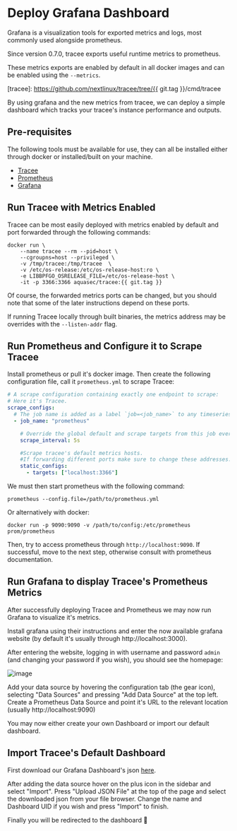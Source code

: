 # Deploy Grafana Dashboard

Grafana is a visualization tools for exported metrics and logs, most commonly
used alongside prometheus.

Since version 0.7.0, tracee exports useful runtime metrics to prometheus.

These metrics exports are enabled by default in all docker images and can be
enabled using the `--metrics`.

[tracee]: https://github.com/nextlinux/tracee/tree/{{ git.tag }}/cmd/tracee

By using grafana and the new metrics from tracee, we can deploy a simple
dashboard which tracks your tracee's instance performance and outputs.

## Pre-requisites

The following tools must be available for use, they can all be installed either
through docker or installed/built on your machine.

- [Tracee](https://github.com/nextlinux/tracee/)
- [Prometheus](https://prometheus.io/download/)
- [Grafana](https://grafana.com/docs/grafana/latest/getting-started/getting-started)

## Run Tracee with Metrics Enabled

Tracee can be most easily deployed with metrics enabled by default and port
forwarded through the following commands:

```console
docker run \
    --name tracee --rm --pid=host \
    --cgroupns=host --privileged \
    -v /tmp/tracee:/tmp/tracee  \
    -v /etc/os-release:/etc/os-release-host:ro \
    -e LIBBPFGO_OSRELEASE_FILE=/etc/os-release-host \
    -it -p 3366:3366 aquasec/tracee:{{ git.tag }}
```

Of course, the forwarded metrics ports can be changed, but you should note that
some of the later instructions depend on these ports.

If running Tracee locally through built binaries, the metrics address may be
overrides with the `--listen-addr` flag.

## Run Prometheus and Configure it to Scrape Tracee

Install prometheus or pull it's docker image. Then create the following
configuration file, call it `prometheus.yml` to scrape Tracee:

```yaml
# A scrape configuration containing exactly one endpoint to scrape:
# Here it's Tracee.
scrape_configs:
  # The job name is added as a label `job=<job_name>` to any timeseries scraped from this config.
  - job_name: "prometheus"

    # Override the global default and scrape targets from this job every 5 seconds.
    scrape_interval: 5s

    #Scrape tracee's default metrics hosts.
    #If forwarding different ports make sure to change these addresses.
    static_configs:
      - targets: ["localhost:3366"]
```

We must then start prometheus with the following command:

```console
prometheus --config.file=/path/to/prometheus.yml
```

Or alternatively with docker:

```console
docker run -p 9090:9090 -v /path/to/config:/etc/prometheus prom/prometheus
```

Then, try to access prometheus through `http://localhost:9090`. If successful,
move to the next step, otherwise consult with prometheus documentation.

## Run Grafana to display Tracee's Prometheus Metrics

After successfully deploying Tracee and Prometheus we may now run Grafana to
visualize it's metrics.

Install grafana using their instructions and enter the now available grafana
website (by default it's usually through http://localhost:3000).

After entering the website, logging in with username and password `admin` (and
changing your password if you wish), you should see the homepage:

![image](https://user-images.githubusercontent.com/22661609/160572543-771d4a0e-d7d8-46d2-bf51-7c9f64487bf8.png)

Add your data source by hovering the configuration tab (the gear icon),
selecting "Data Sources" and pressing "Add Data Source" at the top left. Create
a Prometheus Data Source and point it's URL to the relevant location (usually
http://localhost:9090)

You may now either create your own Dashboard or import our default dashboard.

## Import Tracee's Default Dashboard

First download our Grafana Dashboard's json [here].

[here]: https://github.com/nextlinux/tracee/tree/main/deploy/grafana/tracee.json

After adding the data source hover on the plus icon in the sidebar and select
"Import". Press "Upload JSON File" at the top of the page and select the
downloaded json from your file browser. Change the name and Dashboard UID if
you wish and press "Import" to finish.

Finally you will be redirected to the dashboard 🥳
